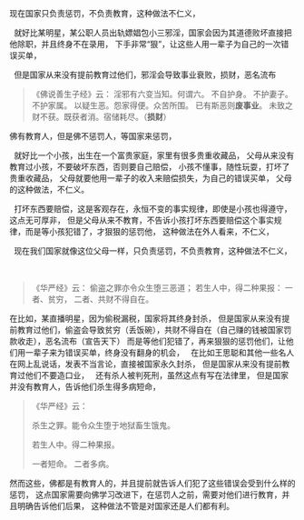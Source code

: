 现在国家只负责惩罚，不负责教育，这种做法不仁义，
&nbsp;
就好比某明星，某公职人员出轨嫖娼包小三邪淫，国家会因为其道德败坏直接把他除职，并且终身不在录用，
下手非常“狠”，让这些人用一辈子为自己的一次错误买单，
&nbsp;
但是国家从来没有提前教育过他们，邪淫会导致事业衰败，损财，恶名流布

> 《佛说善生子经》云： 
> 淫邪有六变当知。何谓六。
> 不自护身。
> 不护妻子。
> 不护家属。
> 以疑生恶。怨家得便。众苦所围。
> 已有斯恶则**废事业**。
> 未致之财不获。既获者消。宿储耗尽。（**损财**）

佛有教育人，但是佛不惩罚人，等国家来惩罚，
&nbsp;
就好比一个小孩，出生在一个富贵家庭，家里有很多贵重收藏品，
父母从来没有教育过小孩，不要破坏东西，否则要自己赔偿，
小孩不懂事，随性玩耍，打坏了贵重收藏品，
父母就要他用一辈子的收入来赔偿损失，为自己的错误买单，
父母的这种做法，不仁义。
&nbsp;
打坏东西要赔偿，这是客观存在，永恒不变的事实规律，即使是小孩也得遵守，这点无可厚非，
但是父母从来不教育，不告诉小孩打坏东西要赔偿这个事实规律，而是等小孩犯错了，才狠狠的惩罚他，
这种做法在外人看来，不仁义，
&nbsp;
现在我们国家就像这位父母一样，只负责惩罚，不负责教育，这种做法不仁义，
&nbsp;
> 《华严经》云：
>  偷盗之罪亦令众生堕三恶道；
> 若生人中，得二种果报：
> 一者、贫穷，
> 二者、共财不得自在。

在比如，某直播明星，因为偷税漏税，国家将其终身封杀，
但是国家从来没有提前教育过他们，偷盗会导致贫穷（丢饭碗），共财不得自在（自己赚的钱被国家罚款收走），恶名流布（宣告天下）
而是等他们犯错了，再来狠狠的惩罚他们，让他们用一辈子来为错误买单，终身没有翻身的机会，
&nbsp;
在比如王思聪和其他一些名人在网上乱说话，发表不当言论，直接被国家永久封杀，
但是国家从来没有提前教育过他们不要造口业，
&nbsp;
还有杀人被判死刑，虽然这点有写在法律里，
但是国家并没有教育人，告诉他们杀生得多病短命，

> 《华严经》云：
> 
> 杀生之罪。能令众生堕于地狱畜生饿鬼。
> 
> 若生人中。得二种果报。
> 
> 一者短命。
> 二者多病。 

然而这些，佛都是有教育人的，并且提前就告诉人们犯了这些错误会受到什么样的惩罚，
这点国家需要向佛学习改进下，在惩罚人之前，需要对他们进行教育，并且明确告诉他们后果，
这种做法不管是对国家还是人们都有利。


